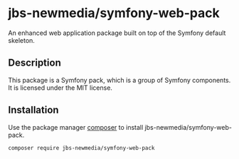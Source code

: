 # jbs-newmedia/symfony-web-pack

An enhanced web application package built on top of the Symfony default skeleton.

## Description

This package is a Symfony pack, which is a group of Symfony components. It is licensed under the MIT license.

## Installation

Use the package manager [composer](https://getcomposer.org/) to install jbs-newmedia/symfony-web-pack.

```bash
composer require jbs-newmedia/symfony-web-pack